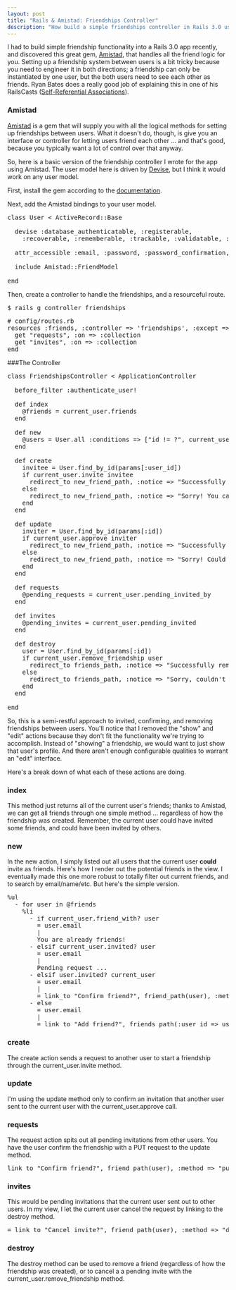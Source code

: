 ```yaml
---
layout: post
title: "Rails & Amistad: Friendships Controller"
description: "How build a simple friendships controller in Rails 3.0 using the awesome Amistad gem."
---
```


I had to build simple friendship functionality into a Rails 3.0 app recently, and discovered this great gem, <a href="https://github.com/raw1z/amistad">Amistad</a>, that handles all the friend logic for you. Setting up a friendship system between users is a bit tricky because you need to engineer it in both directions; a friendship can only be instantiated by one user, but the both users need to see each other as friends. Ryan Bates does a really good job of explaining this in one of his RailsCasts (<a href="http://railscasts.com/episodes/163-self-referential-association">Self-Referential Associations</a>).

### Amistad

<a href="https://github.com/raw1z/amistad">Amistad</a> is a gem that will supply you with all the logical methods for setting up friendships between users. What it doesn't do, though, is give you an interface or controller for letting users friend each other ... and that's good, because you typically want a lot of control over that anyway.

So, here is a basic version of the friendship controller I wrote for the app using Amistad. The user model here is driven by <a href="https://github.com/plataformatec/devise">Devise</a>, but I think it would work on any user model.

First, install the gem according to the <a href="https://github.com/raw1z/amistad#readme">documentation</a>.

Next, add the Amistad bindings to your user model.

<pre class="prettyprint lang-ruby">
class User < ActiveRecord::Base

  devise :database_authenticatable, :registerable,
    :recoverable, :rememberable, :trackable, :validatable, :token_authenticatable

  attr_accessible :email, :password, :password_confirmation, :remember_me

  include Amistad::FriendModel

end
</pre>

Then, create a controller to handle the friendships, and a resourceful route.

<pre class="prettyprint lang-bash">
$ rails g controller friendships
</pre>

<pre class="prettyprint lang-ruby">
# config/routes.rb
resources :friends, :controller => 'friendships', :except => [:show, :edit] do
  get "requests", :on => :collection
  get "invites", :on => :collection
end
</pre>

###The Controller

<pre class="prettyprint lang-ruby">
class FriendshipsController < ApplicationController

  before_filter :authenticate_user!

  def index
    @friends = current_user.friends
  end

  def new
    @users = User.all :conditions => ["id != ?", current_user.id]
  end

  def create
    invitee = User.find_by_id(params[:user_id])
    if current_user.invite invitee
      redirect_to new_friend_path, :notice => "Successfully invited friend!"
    else
      redirect_to new_friend_path, :notice => "Sorry! You can't invite that user!"
    end
  end

  def update
    inviter = User.find_by_id(params[:id])
    if current_user.approve inviter
      redirect_to new_friend_path, :notice => "Successfully confirmed friend!"
    else
      redirect_to new_friend_path, :notice => "Sorry! Could not confirm friend!"
    end
  end

  def requests
    @pending_requests = current_user.pending_invited_by
  end

  def invites
    @pending_invites = current_user.pending_invited
  end

  def destroy
    user = User.find_by_id(params[:id])
    if current_user.remove_friendship user
      redirect_to friends_path, :notice => "Successfully removed friend!"
    else
      redirect_to friends_path, :notice => "Sorry, couldn't remove friend!"
    end
  end

end
</pre>

So, this is a semi-restful approach to invited, confirming, and removing friendships between users. You'll notice that I removed the "show" and "edit" actions because they don't fit the functionality we're trying to accomplish. Instead of "showing" a friendship, we would want to just show that user's profile. And there aren't enough configurable qualities to warrant an "edit" interface.

Here's a break down of what each of these actions are doing.

### index

This method just returns all of the current user's friends; thanks to Amistad, we can get all friends through one simple method ... regardless of how the friendship was created. Remember, the current user could have invited some friends, and could have been invited by others.

### new

In the new action, I simply listed out all users that the current user <strong>could</strong> invite as friends. Here's how I render out the potential friends in the view. I eventually made this one more robust to totally filter out current friends, and to search by email/name/etc. But here's the simple version.

<pre class="prettyprint">
%ul
  - for user in @friends
    %li
      - if current_user.friend_with? user
        = user.email
        |
        You are already friends!
      - elsif current_user.invited? user
        = user.email
        |
        Pending request ...
      - elsif user.invited? current_user
        = user.email
        |
        = link_to "Confirm friend?", friend_path(user), :method => "put"
      - else
        = user.email
        |
        = link_to "Add friend?", friends_path(:user_id => user), :method => "post"
</pre>

### create

The create action sends a request to another user to start a friendship through the current_user.invite method.

### update

I'm using the update method only to confirm an invitation that another user sent to the current user with the current_user.approve call.

### requests

The request action spits out all pending invitations from other users. You have the user confirm the friendship with a PUT request to the update method.

<pre class="prettyprint lang-ruby">
link_to "Confirm friend?", friend_path(user), :method => "put"
</pre>

### invites

This would be pending invitations that the current user sent out to other users. In my view, I let the current user cancel the request by linking to the destroy method.

<pre class="prettyprint lang-ruby">
= link_to "Cancel invite?", friend_path(user), :method => "delete"
</pre>

### destroy

The destroy method can be used to remove a friend (regardless of how the friendship was created), or to cancel a a pending invite with the current_user.remove_friendship method.





